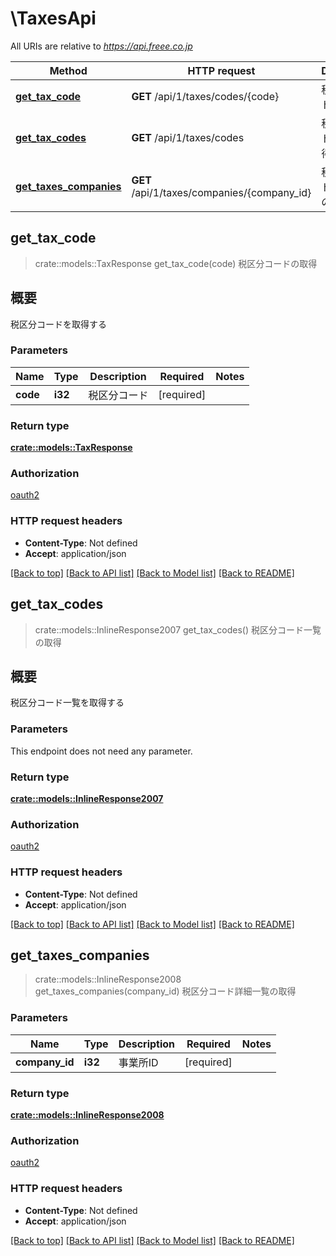 # \TaxesApi

All URIs are relative to *https://api.freee.co.jp*

Method | HTTP request | Description
------------- | ------------- | -------------
[**get_tax_code**](TaxesApi.md#get_tax_code) | **GET** /api/1/taxes/codes/{code} | 税区分コードの取得
[**get_tax_codes**](TaxesApi.md#get_tax_codes) | **GET** /api/1/taxes/codes | 税区分コード一覧の取得
[**get_taxes_companies**](TaxesApi.md#get_taxes_companies) | **GET** /api/1/taxes/companies/{company_id} | 税区分コード詳細一覧の取得



## get_tax_code

> crate::models::TaxResponse get_tax_code(code)
税区分コードの取得

 <h2 id=\"\">概要</h2>  <p>税区分コードを取得する</p>

### Parameters


Name | Type | Description  | Required | Notes
------------- | ------------- | ------------- | ------------- | -------------
**code** | **i32** | 税区分コード | [required] |

### Return type

[**crate::models::TaxResponse**](taxResponse.md)

### Authorization

[oauth2](../README.md#oauth2)

### HTTP request headers

- **Content-Type**: Not defined
- **Accept**: application/json

[[Back to top]](#) [[Back to API list]](../README.md#documentation-for-api-endpoints) [[Back to Model list]](../README.md#documentation-for-models) [[Back to README]](../README.md)


## get_tax_codes

> crate::models::InlineResponse2007 get_tax_codes()
税区分コード一覧の取得

 <h2 id=\"\">概要</h2>  <p>税区分コード一覧を取得する</p>

### Parameters

This endpoint does not need any parameter.

### Return type

[**crate::models::InlineResponse2007**](inline_response_200_7.md)

### Authorization

[oauth2](../README.md#oauth2)

### HTTP request headers

- **Content-Type**: Not defined
- **Accept**: application/json

[[Back to top]](#) [[Back to API list]](../README.md#documentation-for-api-endpoints) [[Back to Model list]](../README.md#documentation-for-models) [[Back to README]](../README.md)


## get_taxes_companies

> crate::models::InlineResponse2008 get_taxes_companies(company_id)
税区分コード詳細一覧の取得

### Parameters


Name | Type | Description  | Required | Notes
------------- | ------------- | ------------- | ------------- | -------------
**company_id** | **i32** | 事業所ID | [required] |

### Return type

[**crate::models::InlineResponse2008**](inline_response_200_8.md)

### Authorization

[oauth2](../README.md#oauth2)

### HTTP request headers

- **Content-Type**: Not defined
- **Accept**: application/json

[[Back to top]](#) [[Back to API list]](../README.md#documentation-for-api-endpoints) [[Back to Model list]](../README.md#documentation-for-models) [[Back to README]](../README.md)

